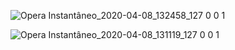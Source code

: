 ![Opera Instantâneo_2020-04-08_132458_127 0 0 1](https://user-images.githubusercontent.com/47678397/78808845-671c7a00-799c-11ea-9194-64019fb41174.png)

![Opera Instantâneo_2020-04-08_131119_127 0 0 1](https://user-images.githubusercontent.com/47678397/78807783-edd05780-799a-11ea-971f-06a67b8b6fe7.png)
